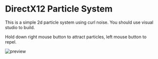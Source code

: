 # DirectX12 Particle System
This is a simple 2d particle system using curl noise.
You should use visual studio to build.

Hold down right mouse button to attract particles, left mouse button to repel.

![preview](https://github.com/user-attachments/assets/bcdf0f7b-086e-4fd5-8e30-d99fcc92ddfe)
